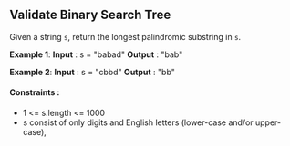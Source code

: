 ## Validate Binary Search Tree

Given a string `s`, return the longest palindromic substring in `s`.

**Example 1**:
**Input** : s = "babad"
**Output** : "bab"

**Example 2**:
**Input** : s = "cbbd"
**Output** : "bb"


#### Constraints :
- 1 <= s.length <= 1000
- s consist of only digits and English letters (lower-case and/or upper-case),

